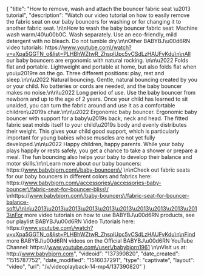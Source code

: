 {
    "title": "How to remove, wash and attach the bouncer fabric seat \u2013 tutorial",
    "description": "Watch our video tutorial on how to easily remove the fabric seat on our baby bouncers for washing or for changing it to another fabric seat. \n\nHow to wash the baby bouncer fabric seat: Machine wash warm\/40\u00b0C. Wash separately. Use an eco-friendly, mild detergent with no bleach. Do not tumble dry.\n\nOther BABYBJ\u00d6RN video tutorials: https:\/\/www.youtube.com\/watch?v=vXpa5GGTN_o&list=PLHBhWZtwR_ZhsplUpc5vCSdLzHAUFvKdu\n\nAll our baby bouncers are ergonomic with natural rocking. \n\n\u2022 Folds flat and portable. Lightweight and portable at home, but also folds flat when you\u2019re on the go. Three different positions: play, rest and sleep.\n\n\u2022 Natural bouncing. Gentle, natural bouncing created by you or your child. No batteries or cords are needed, and the baby bouncer makes no noise.\n\n\u2022 Long period of use. Use the baby bouncer from newborn and up to the age of 2 years. Once your child has learned to sit unaided, you can turn the fabric around and use it as a comfortable children\u2019s chair.\n\n\u2022 Ergonomic baby bouncer. Ergonomic baby bouncer with support for a baby\u2019s back, neck and head. The fitted fabric seat molds itself to your child\u2019s body and evenly distributes their weight. This gives your child good support, which is particularly important for young babies whose muscles are not yet fully developed.\n\n\u2022 Happy children, happy parents. While your baby plays happily or rests safely, you get a chance to take a shower or prepare a meal. The fun bouncing also helps your baby to develop their balance and motor skills.\n\nLearn more about our baby bouncers: https:\/\/www.babybjorn.com\/baby-bouncers\/ \n\nCheck out fabric seats for our baby bouncers in different colors and fabrics here: https:\/\/www.babybjorn.com\/accessories\/accessories-baby-bouncer\/fabric-seat-for-bouncer-bliss\/ \nhttps:\/\/www.babybjorn.com\/baby-bouncers\/fabric-seat-for-bouncer-balance-soft\/\n\n\u2013\u2013\u2013\u2013\u2013\u2013\u2013\u2013\u2013\u2013\nFor more video tutorials on how to use BABYBJ\u00d6RN products, see our playlist BABYBJ\u00d6RN Video Tutorials here: https:\/\/www.youtube.com\/watch?v=vXpa5GGTN_o&list=PLHBhWZtwR_ZhsplUpc5vCSdLzHAUFvKdu\n\nFind more BABYBJ\u00d6RN videos on the Official BABYBJ\u00d6RN YouTube Channel: https:\/\/www.youtube.com\/user\/babybjorn1961 \n\nVisit us at: http:\/\/www.babybjorn.com",
    "videoid": "137390820",
    "date_created": "1515787752",
    "date_modified": "1516037291",
    "type": "captivate",
    "layout": "video",
    "url": "\/v\/videoplayback-14-mp4\/137390820"
}